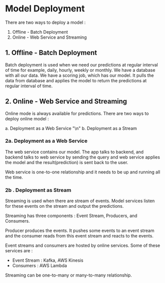 # Model Deployment

There are two ways to deploy a model :

1. Offline - Batch Deployment
2. Online - Web Service and Streaming

## 1. Offline - Batch Deployment

Batch deployment is used when we need our predictions at regular interval of time for example, daily, hourly, weekly or monthly.
We have a database with all our data. We have a scoring job, which has our model. It pulls the data from database and applies the model to return the predictions at regular interval of time.

## 2. Online - Web Service and Streaming

Online mode is always available for predictions. There are two ways to deploy online model : 

a. Deployment as a Web Service "\n"
b. Deployment as a Stream

### 2a. Deployment as a Web Service

The web service contains our model. The app talks to backend, and backend talks to web service by sending the query and web service applies the model and the result(prediction) is sent back to the user.

Web service is one-to-one relationship and it needs to be up and running all the time. 

### 2b . Deployment as Stream

Streaming is used when there are stream of events. Model services listen for these events on the stream and output the predictions.

Streaming has three components : Event Stream, Producers, and Consumers.

Producer produces the events. It pushes some events to an event stream and the consumer reads from this event stream and reacts to the events.

Event streams and consumers are hosted by online services. Some of these services are : 

* Event Stream : Kafka, AWS Kinesis
* Consumers : AWS Lambda

Streaming can be one-to-many or many-to-many relationship.

